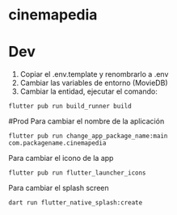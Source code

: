# cinemapedia

# Dev

1. Copiar el .env.template y renombrarlo a .env
2. Cambiar las variables de entorno (MovieDB)
3. Cambiar la entidad, ejecutar el comando:
```
flutter pub run build_runner build
```


#Prod
Para cambiar el nombre de la aplicación
```
flutter pub run change_app_package_name:main com.packagename.cinemapedia
```

Para cambiar el icono de la app
```
flutter pub run flutter_launcher_icons
```

Para cambiar el splash screen
```
dart run flutter_native_splash:create
```